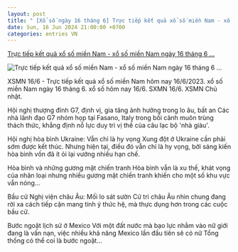 ```yaml
---
layout: post
title: " [Xổ số ngày 16 tháng 6] Trực tiếp kết quả xổ số miền Nam - xổ số miền Nam ngày 16 tháng 6 ..."
date: Sun, 16 Jun 2024 21:00:00 +0700
categories: entries VN
---
```

[Trực tiếp kết quả xổ số miền Nam - xổ số miền Nam ngày 16 tháng 6 ...](https://baoquocte.vn/truc-tiep-ket-qua-xo-so-mien-nam-xo-so-mien-nam-ngay-16-thang-6-xsmn-166-xo-so-hom-nay-166-274266.html)

![Trực tiếp kết quả xổ số miền Nam - xổ số miền Nam ngày 16 tháng 6 ...](https://cdn.baoquocte.vn/stores/news_dataimages/dangtuan/072022/12/23/in_social/xsmn-2712-truc-tiep-xo-so-mien-nam-hom-nay-27122020-kqxsmn-chu-nhat-sxmn-du-doan-xsmn-281220220712234917.0777400.jpg?randTime=1718555457)

XSMN 16/6 - Trực tiếp kết quả xổ số miền Nam hôm nay 16/6/2023. xổ số miền Nam ngày 16 tháng 6. xổ số hôm nay 16/6. SXMN 16/6. XSMN Chủ nhật.

Hội nghị thượng đỉnh G7, định vị, gia tăng ảnh hưởng trong lo âu, bất an Các nhà lãnh đạo G7 nhóm họp tại Fasano, Italy trong bối cảnh muôn trùng thách thức, khẳng định nỗ lực duy trì vị thế của câu lạc bộ 'nhà giàu'.

Hội nghị hòa bình Ukraine: Vẫn chỉ là hy vọng Xung đột ở Ukraine cần phải sớm được kết thúc. Nhưng hiện tại, điều đó vẫn chỉ là hy vọng, bởi sáng kiến hòa bình vốn đã ít ỏi lại vướng nhiều hạn chế.

Hòa bình và những gương mặt chiến tranh Hòa bình vẫn là xu thế, khát vọng của nhân loại nhưng nhiều gương mặt chiến tranh khiến cho một số khu vực vẫn nóng...

Bầu cử Nghị viện châu Âu: Mối lo sát sườn Cử tri châu Âu nhìn chung đang rời xa cách tiếp cận mang tính ý thức hệ, mà thực dụng hơn trong các cuộc bầu cử.

Bước ngoặt lịch sử ở Mexico Với một đất nước mà bạo lực nhằm vào nữ giới đang là vấn nạn, việc nhiều khả năng Mexico lần đầu tiên sẽ có nữ Tổng thống có thể coi là bước ngoặt...

